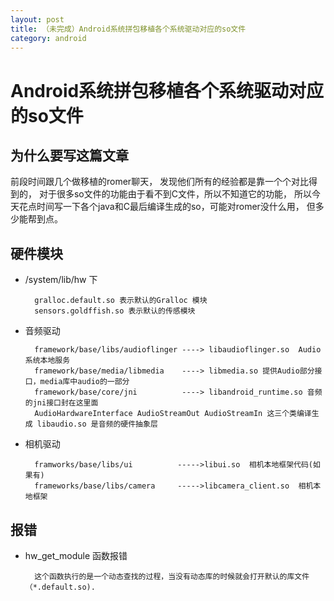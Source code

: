 ```yaml
---
layout: post
title: （未完成）Android系统拼包移植各个系统驱动对应的so文件
category: android
---
```


Android系统拼包移植各个系统驱动对应的so文件
=========

为什么要写这篇文章
---------

前段时间跟几个做移植的romer聊天，
发现他们所有的经验都是靠一个个对比得到的，
对于很多so文件的功能由于看不到C文件，所以不知道它的功能，
所以今天花点时间写一下各个java和C最后编译生成的so，可能对romer没什么用，
但多少能帮到点。

硬件模块
----------

+ /system/lib/hw 下
	
		gralloc.default.so 表示默认的Gralloc 模块
		sensors.goldffish.so 表示默认的传感模块

+ 音频驱动
	
		framework/base/libs/audioflinger ----> libaudioflinger.so  Audio系统本地服务
		framework/base/media/libmedia 	 ----> libmedia.so 提供Audio部分接口，media库中audio的一部分
		framework/base/core/jni			 ----> libandroid_runtime.so 音频的jni接口封在这里面
		AudioHardwareInterface AudioStreamOut AudioStreamIn 这三个类编译生成 libaudio.so 是音频的硬件抽象层

+ 相机驱动

		framworks/base/libs/ui			----->libui.so 	相机本地框架代码(如果有)
		frameworks/base/libs/camera		----->libcamera_client.so  相机本地框架
		

报错
--------

+ hw_get_module 函数报错

		这个函数执行的是一个动态查找的过程，当没有动态库的时候就会打开默认的库文件 （*.default.so).